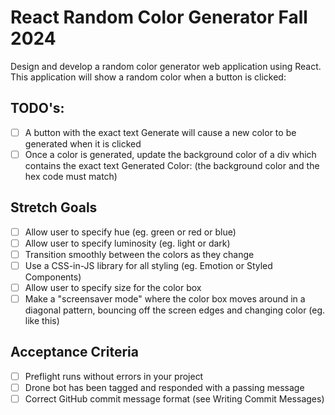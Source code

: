 # React Random Color Generator Fall 2024

Design and develop a random color generator web application using React. This application will show a random color when a button is clicked:

## TODO's:

- [ ] A button with the exact text Generate will cause a new color to be generated when it is clicked
- [ ] Once a color is generated, update the background color of a div which contains the exact text Generated Color: <background color hex code> (the background color and the hex code must match)
      
## Stretch Goals

- [ ] Allow user to specify hue (eg. green or red or blue)
- [ ] Allow user to specify luminosity (eg. light or dark)
- [ ] Transition smoothly between the colors as they change
- [ ] Use a CSS-in-JS library for all styling (eg. Emotion or Styled Components)
- [ ] Allow user to specify size for the color box
- [ ] Make a "screensaver mode" where the color box moves around in a diagonal pattern, bouncing off the screen edges and changing color (eg. like this)
      
## Acceptance Criteria

- [ ] Preflight runs without errors in your project
- [ ] Drone bot has been tagged and responded with a passing message
- [ ] Correct GitHub commit message format (see Writing Commit Messages)
